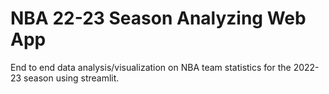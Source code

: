 # NBA 22-23 Season Analyzing Web App


End to end data analysis/visualization on NBA team statistics for the 2022-23 season using streamlit. 
